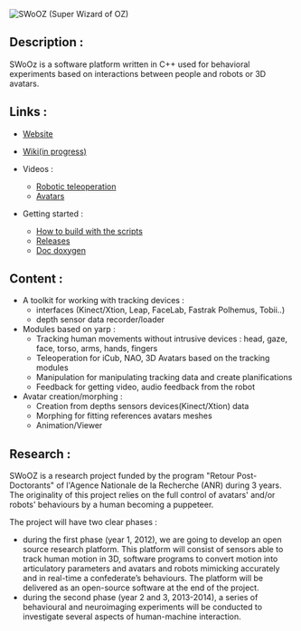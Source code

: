 ![SWoOZ (Super Wizard of OZ)](http://uppix.com/f-swooz54295d670017b31b.jpg "SWoOZ")

Description :
-------------

SWoOz is a software platform written in C++ used for behavioral experiments based on interactions between people and robots or 3D avatars.


Links :
-------

 * [Website](http://swooz.free.fr/)
 * [Wiki(in progress)](https://github.com/GuillaumeGibert/swooz/wiki)
 * Videos :
    * [Robotic teleoperation](https://github.com/GuillaumeGibert/swooz/wiki/videos_teleop)
    * [Avatars](https://github.com/GuillaumeGibert/swooz/wiki/videos_avatars)

 * Getting started  :
    * [How to build with the scripts](https://github.com/GuillaumeGibert/swooz/blob/master/scripts/README_SCRIPTS.md)
    * [Releases](https://github.com/GuillaumeGibert/swooz/wiki/releases)
    * [Doc doxygen](https://08e729ee992f921ade589fc6589c5f6ffb64b65a.googledrive.com/host/0BywmJqNNU7owTEhFVTRfUzZVSWs/index.html)


Content :
---------
 * A toolkit for working with tracking devices :
   * interfaces (Kinect/Xtion, Leap, FaceLab, Fastrak Polhemus, Tobii..)
   * depth sensor data recorder/loader
 * Modules based on yarp :
   * Tracking human movements without intrusive devices : head, gaze, face, torso, arms, hands, fingers
   * Teleoperation for iCub, NAO, 3D Avatars based on the tracking modules
   * Manipulation for manipulating tracking data and create planifications
   * Feedback for getting video, audio feedback from the robot
 * Avatar creation/morphing :
   * Creation from depths sensors devices(Kinect/Xtion) data
   * Morphing for fitting references avatars meshes
   * Animation/Viewer  

<!---
![](http://uppix.net/GuA0bAs.jpg) ![](http://uppix.net/CKLxdcs.jpg) ![](http://uppix.net/r5JVoTs.jpg) ![](http://uppix.net/gkMAQWs.jpg) ![](http://uppix.net/Qyp88ds.png) ![](http://uppix.net/kgWN89s.jpg)
![](http://uppix.net/2RndHKs.jpg) ![](http://uppix.net/194DGks.jpg)
-->


Research :
----------

SWoOZ is a research project funded by the program "Retour Post-Doctorants" of l'Agence Nationale de la Recherche (ANR) during 3 years.
The originality of this project relies on the full control of avatars' and/or robots' behaviours by a human becoming a puppeteer. 

The project will have two clear phases :

 * during the first phase (year 1, 2012), we are going to develop an open source research platform. This platform will consist of sensors able to track human motion in 3D, software programs to convert motion into articulatory parameters and avatars and robots mimicking accurately and in real-time a confederate’s behaviours. The platform will be delivered as an open-source software at the end of the project.
 * during the second phase (year 2 and 3, 2013-2014), a series of behavioural and neuroimaging experiments will be conducted to investigate several aspects of human-machine interaction.




